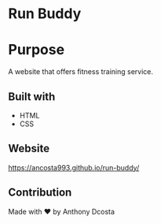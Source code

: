# Run Buddy

# Purpose
A website that offers fitness training service.

## Built with
* HTML
* CSS

## Website
https://ancosta993.github.io/run-buddy/

## Contribution
Made with ❤️ by Anthony Dcosta
